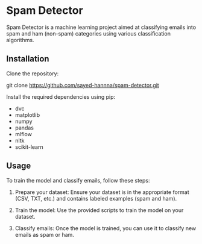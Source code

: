 # Spam Detector

Spam Detector is a machine learning project aimed at classifying emails into spam and ham (non-spam) categories using various classification algorithms.

## Installation

Clone the repository:

git clone https://github.com/sayed-hannna/spam-detector.git


Install the required dependencies using pip:

- dvc
- matplotlib
- numpy
- pandas
- mlflow
- nltk
- scikit-learn

## Usage

To train the model and classify emails, follow these steps:

1. Prepare your dataset: Ensure your dataset is in the appropriate format (CSV, TXT, etc.) and contains labeled examples (spam and ham).

2. Train the model: Use the provided scripts to train the model on your dataset.

3. Classify emails: Once the model is trained, you can use it to classify new emails as spam or ham.